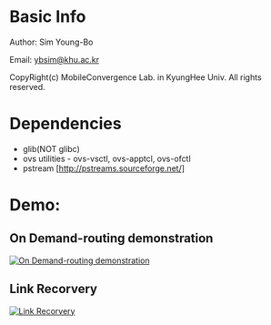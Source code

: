 # Basic Info
Author: Sim Young-Bo

Email: ybsim@khu.ac.kr

CopyRight(c) MobileConvergence Lab. in KyungHee Univ. All rights reserved.

# Dependencies

* glib(NOT glibc)
* ovs utilities - ovs-vsctl, ovs-apptcl, ovs-ofctl
* pstream [http://pstreams.sourceforge.net/]

# Demo:

## On Demand-routing demonstration
[![On Demand-routing demonstration](http://img.youtube.com/vi/iovfKlgC_WU/0.jpg)](https://www.youtube.com/watch?v=iovfKlgC_WU)

## Link Recorvery
[![Link Recorvery](http://img.youtube.com/vi/J87rRuPp1Wg/0.jpg)](https://www.youtube.com/watch?v=J87rRuPp1Wg)
